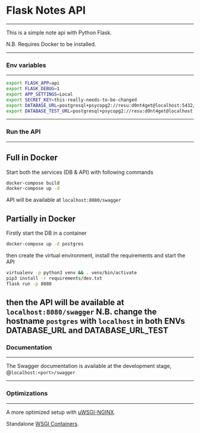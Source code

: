 # Flask Notes API
---------------------
This is a simple note api with Python Flask.

N.B. Requires Docker to be installed.

---

### Env variables
--------------------
```bash
export FLASK_APP=api
export FLASK_DEBUG=1
export APP_SETTINGS=Local
export SECRET_KEY=this-really-needs-to-be-changed
export DATABASE_URL=postgresql+psycopg2://resu:d0nt4get@localhost:5432/notes
export DATABASE_TEST_URL=postgresql+psycopg2://resu:d0nt4get@localhost:5432/notes-test
```

---

### Run the API
---------------
## Full in Docker
Start both the services (DB & API) with following commands
```bash
docker-compose build
docker-compose up -d
```
API will be available at ```localhost:8080/swagger```

## Partially in Docker
Firstly start the DB in a container
```bash
docker-compose up -d postgres
```
then create the virtual environment, install the requirements and start the API
```bash
virtualenv -p python3 venv && . venv/bin/activate
pip3 install -r requirements/dev.txt
flask run -p 8080
```
then the API will be available at ```localhost:8080/swagger```
N.B. change the hostname ```postgres``` with ```localhost``` in both ENVs DATABASE_URL and DATABASE_URL_TEST
---

### Documentation
-----------------
The Swagger documentation is available at the development stage, @```localhost:<port>/swagger```

---

### Optimizations
-----------------
A more optimized setup with [uWSGI-NGINX](https://flask.palletsprojects.com/en/1.1.x/deploying/uwsgi/).

Standalone [WSGI Containers](https://flask.palletsprojects.com/en/1.1.x/deploying/wsgi-standalone/).